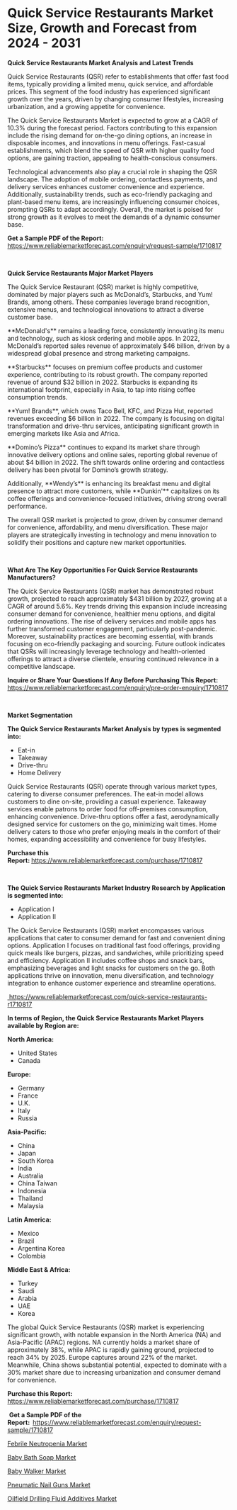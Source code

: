<p><h1>Quick Service Restaurants Market Size, Growth and Forecast from 2024 - 2031</h1></p><p><strong>Quick Service Restaurants Market Analysis and Latest Trends</strong></p>
<p><p>Quick Service Restaurants (QSR) refer to establishments that offer fast food items, typically providing a limited menu, quick service, and affordable prices. This segment of the food industry has experienced significant growth over the years, driven by changing consumer lifestyles, increasing urbanization, and a growing appetite for convenience.</p><p>The Quick Service Restaurants Market is expected to grow at a CAGR of 10.3% during the forecast period. Factors contributing to this expansion include the rising demand for on-the-go dining options, an increase in disposable incomes, and innovations in menu offerings. Fast-casual establishments, which blend the speed of QSR with higher quality food options, are gaining traction, appealing to health-conscious consumers.</p><p>Technological advancements also play a crucial role in shaping the QSR landscape. The adoption of mobile ordering, contactless payments, and delivery services enhances customer convenience and experience. Additionally, sustainability trends, such as eco-friendly packaging and plant-based menu items, are increasingly influencing consumer choices, prompting QSRs to adapt accordingly. Overall, the market is poised for strong growth as it evolves to meet the demands of a dynamic consumer base.</p></p>
<p><strong>Get a Sample PDF of the Report:&nbsp;</strong> <a href="https://www.reliablemarketforecast.com/enquiry/request-sample/1710817?utm_campaign=1129&utm_medium=2&utm_source=Github&utm_content=ia&utm_term=22102024&utm_id=quick-service-restaurants">https://www.reliablemarketforecast.com/enquiry/request-sample/1710817</a></p>
<p>&nbsp;</p>
<p><strong>Quick Service Restaurants Major Market Players</strong></p>
<p><p>The Quick Service Restaurant (QSR) market is highly competitive, dominated by major players such as McDonald’s, Starbucks, and Yum! Brands, among others. These companies leverage brand recognition, extensive menus, and technological innovations to attract a diverse customer base.</p><p>**McDonald's** remains a leading force, consistently innovating its menu and technology, such as kiosk ordering and mobile apps. In 2022, McDonald’s reported sales revenue of approximately $46 billion, driven by a widespread global presence and strong marketing campaigns.</p><p>**Starbucks** focuses on premium coffee products and customer experience, contributing to its robust growth. The company reported revenue of around $32 billion in 2022. Starbucks is expanding its international footprint, especially in Asia, to tap into rising coffee consumption trends.</p><p>**Yum! Brands**, which owns Taco Bell, KFC, and Pizza Hut, reported revenues exceeding $6 billion in 2022. The company is focusing on digital transformation and drive-thru services, anticipating significant growth in emerging markets like Asia and Africa.</p><p>**Domino’s Pizza** continues to expand its market share through innovative delivery options and online sales, reporting global revenue of about $4 billion in 2022. The shift towards online ordering and contactless delivery has been pivotal for Domino’s growth strategy.</p><p>Additionally, **Wendy’s** is enhancing its breakfast menu and digital presence to attract more customers, while **Dunkin'** capitalizes on its coffee offerings and convenience-focused initiatives, driving strong overall performance.</p><p>The overall QSR market is projected to grow, driven by consumer demand for convenience, affordability, and menu diversification. These major players are strategically investing in technology and menu innovation to solidify their positions and capture new market opportunities.</p></p>
<p>&nbsp;</p>
<p><strong>What Are The Key Opportunities For Quick Service Restaurants Manufacturers?</strong></p>
<p><p>The Quick Service Restaurants (QSR) market has demonstrated robust growth, projected to reach approximately $431 billion by 2027, growing at a CAGR of around 5.6%. Key trends driving this expansion include increasing consumer demand for convenience, healthier menu options, and digital ordering innovations. The rise of delivery services and mobile apps has further transformed customer engagement, particularly post-pandemic. Moreover, sustainability practices are becoming essential, with brands focusing on eco-friendly packaging and sourcing. Future outlook indicates that QSRs will increasingly leverage technology and health-oriented offerings to attract a diverse clientele, ensuring continued relevance in a competitive landscape.</p></p>
<p><strong>Inquire or Share Your Questions If Any Before Purchasing This Report:</strong> <a href="https://www.reliablemarketforecast.com/enquiry/pre-order-enquiry/1710817?utm_campaign=1129&utm_medium=2&utm_source=Github&utm_content=ia&utm_term=22102024&utm_id=quick-service-restaurants">https://www.reliablemarketforecast.com/enquiry/pre-order-enquiry/1710817</a></p>
<p>&nbsp;</p>
<p><strong>Market Segmentation</strong></p>
<p><strong>The Quick Service Restaurants Market Analysis by types is segmented into:</strong></p>
<p><ul><li>Eat-in</li><li>Takeaway</li><li>Drive-thru</li><li>Home Delivery</li></ul></p>
<p><p>Quick Service Restaurants (QSR) operate through various market types, catering to diverse consumer preferences. The eat-in model allows customers to dine on-site, providing a casual experience. Takeaway services enable patrons to order food for off-premises consumption, enhancing convenience. Drive-thru options offer a fast, aerodynamically designed service for customers on the go, minimizing wait times. Home delivery caters to those who prefer enjoying meals in the comfort of their homes, expanding accessibility and convenience for busy lifestyles.</p></p>
<p><strong>Purchase this Report:&nbsp;</strong><a href="https://www.reliablemarketforecast.com/purchase/1710817?utm_campaign=1129&utm_medium=2&utm_source=Github&utm_content=ia&utm_term=22102024&utm_id=quick-service-restaurants">https://www.reliablemarketforecast.com/purchase/1710817</a></p>
<p>&nbsp;</p>
<p><strong>The Quick Service Restaurants Market Industry Research by Application is segmented into:</strong></p>
<p><ul><li>Application I</li><li>Application II</li></ul></p>
<p><p>The Quick Service Restaurants (QSR) market encompasses various applications that cater to consumer demand for fast and convenient dining options. Application I focuses on traditional fast food offerings, providing quick meals like burgers, pizzas, and sandwiches, while prioritizing speed and efficiency. Application II includes coffee shops and snack bars, emphasizing beverages and light snacks for customers on the go. Both applications thrive on innovation, menu diversification, and technology integration to enhance customer experience and streamline operations.</p></p>
<p><a href="https://www.reliablemarketforecast.com/quick-service-restaurants-r1710817?utm_campaign=1129&utm_medium=2&utm_source=Github&utm_content=ia&utm_term=22102024&utm_id=quick-service-restaurants">&nbsp;https://www.reliablemarketforecast.com/quick-service-restaurants-r1710817</a></p>
<p><strong>In terms of Region, the Quick Service Restaurants Market Players available by Region are:</strong></p>
<p>
    <p> <strong> North America: </strong>
        <ul>
            <li>United States</li>
            <li>Canada</li>
        </ul>
        </p> 
    <p> <strong> Europe: </strong>
        <ul>
            <li>Germany</li>
            <li>France</li>
            <li>U.K.</li>
            <li>Italy</li>
            <li>Russia</li>
        </ul>
        </p> 
    <p> <strong> Asia-Pacific: </strong>
        <ul>
            <li>China</li>
            <li>Japan</li>
            <li>South Korea</li>
            <li>India</li>
            <li>Australia</li>
            <li>China Taiwan</li>
            <li>Indonesia</li>
            <li>Thailand</li>
            <li>Malaysia</li>
        </ul>
        </p> 
    <p> <strong> Latin America: </strong>
        <ul>
            <li>Mexico</li>
            <li>Brazil</li>
            <li>Argentina Korea</li>
            <li>Colombia</li>
        </ul>
        </p> 
    <p> <strong> Middle East & Africa: </strong>
        <ul>
            <li>Turkey</li>
            <li>Saudi</li>
            <li>Arabia</li>
            <li>UAE</li>
            <li>Korea</li>
        </ul>
    </p>
    </p>
<p><p>The global Quick Service Restaurants (QSR) market is experiencing significant growth, with notable expansion in the North America (NA) and Asia-Pacific (APAC) regions. NA currently holds a market share of approximately 38%, while APAC is rapidly gaining ground, projected to reach 34% by 2025. Europe captures around 22% of the market. Meanwhile, China shows substantial potential, expected to dominate with a 30% market share due to increasing urbanization and consumer demand for convenience.</p></p>
<p><strong>Purchase this Report: </strong><a href="https://www.reliablemarketforecast.com/purchase/1710817?utm_campaign=1129&utm_medium=2&utm_source=Github&utm_content=ia&utm_term=22102024&utm_id=quick-service-restaurants">https://www.reliablemarketforecast.com/purchase/1710817</a></p>
<p>&nbsp;<strong>Get a Sample PDF of the Report:&nbsp;&nbsp;</strong><a href="https://www.reliablemarketforecast.com/enquiry/request-sample/1710817?utm_campaign=1129&utm_medium=2&utm_source=Github&utm_content=ia&utm_term=22102024&utm_id=quick-service-restaurants">https://www.reliablemarketforecast.com/enquiry/request-sample/1710817</a></p>
<p><strong></strong></p>
<p><p><a href="https://www.linkedin.com/pulse/febrile-neutropenia-market-size-share-competitive-landscape-9ptde?utm_campaign=1129&utm_medium=2&utm_source=Github&utm_content=ia&utm_term=22102024&utm_id=quick-service-restaurants">Febrile Neutropenia Market</a></p><p><a href="https://github.com/juliaficg7n3/Market-Research-Report-List-1/blob/main/baby-bath-soap-market.md?utm_campaign=1129&utm_medium=2&utm_source=Github&utm_content=ia&utm_term=22102024&utm_id=quick-service-restaurants">Baby Bath Soap Market</a></p><p><a href="https://github.com/loanv6asmitty/Market-Research-Report-List-1/blob/main/baby-walker-market.md?utm_campaign=1129&utm_medium=2&utm_source=Github&utm_content=ia&utm_term=22102024&utm_id=quick-service-restaurants">Baby Walker Market</a></p><p><a href="https://issuu.com/reportprime-2/docs/pneumatic-nail-guns-market-size-203_6b4ed3a31de0ee?utm_campaign=1129&utm_medium=2&utm_source=Github&utm_content=ia&utm_term=22102024&utm_id=quick-service-restaurants">Pneumatic Nail Guns Market</a></p><p><a href="https://www.linkedin.com/pulse/oilfield-drilling-fluid-additives-market-global-insights-f5kce?utm_campaign=1129&utm_medium=2&utm_source=Github&utm_content=ia&utm_term=22102024&utm_id=quick-service-restaurants">Oilfield Drilling Fluid Additives Market</a></p></p>